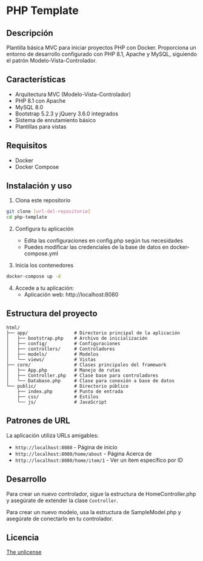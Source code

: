 # PHP Template

## Descripción
Plantilla básica MVC para iniciar proyectos PHP con Docker. Proporciona un entorno de desarrollo configurado con PHP 8.1, Apache y MySQL, siguiendo el patrón Modelo-Vista-Controlador.

## Características
- Arquitectura MVC (Modelo-Vista-Controlador)
- PHP 8.1 con Apache
- MySQL 8.0
- Bootstrap 5.2.3 y jQuery 3.6.0 integrados
- Sistema de enrutamiento básico
- Plantillas para vistas

## Requisitos
- Docker
- Docker Compose

## Instalación y uso

1. Clona este repositorio
```bash
git clone [url-del-repositorio]
cd php-template
```

2. Configura tu aplicación
   - Edita las configuraciones en config.php según tus necesidades
   - Puedes modificar las credenciales de la base de datos en docker-compose.yml

3. Inicia los contenedores
```bash
docker-compose up -d
```

4. Accede a tu aplicación:
   - Aplicación web: http://localhost:8080

## Estructura del proyecto
```
html/
├── app/                 # Directorio principal de la aplicación
│   ├── bootstrap.php    # Archivo de inicialización
│   ├── config/          # Configuraciones
│   ├── controllers/     # Controladores
│   ├── models/          # Modelos
│   └── views/           # Vistas
├── core/                # Clases principales del framework
│   ├── App.php          # Manejo de rutas
│   ├── Controller.php   # Clase base para controladores
│   └── Database.php     # Clase para conexión a base de datos
└── public/              # Directorio público
    ├── index.php        # Punto de entrada
    ├── css/             # Estilos
    └── js/              # JavaScript
```

## Patrones de URL
La aplicación utiliza URLs amigables:
- `http://localhost:8080` - Página de inicio
- `http://localhost:8080/home/about` - Página Acerca de
- `http://localhost:8080/home/item/1` - Ver un ítem específico por ID

## Desarrollo
Para crear un nuevo controlador, sigue la estructura de HomeController.php y asegúrate de extender la clase `Controller`.

Para crear un nuevo modelo, usa la estructura de SampleModel.php y asegúrate de conectarlo en tu controlador.

## Licencia
[The unlicense](https://unlicense.org)
